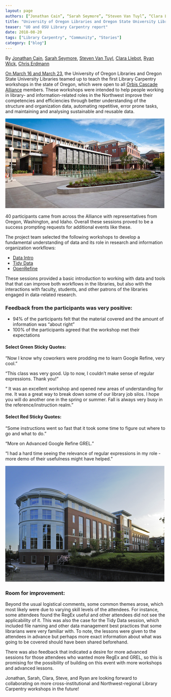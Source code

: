 ```yaml
---
layout: page
authors: [“Jonathan Cain”, “Sarah Seymore”, “Steven Van Tuyl”, “Clara Llebot”, “Ryan Wick”, “Chris Erdmann”]
title: "University of Oregon Libraries and Oregon State University Libraries Team Up to Teach First Library Carpentry Workshop in Oregon"
teaser: "UO and OSU Library Carpentry report"
date: 2018-08-20
tags: ["Library Carpentry", "Community", "Stories"]
category: ["blog"]
---
```



By [Jonathan Cain](https://library.uoregon.edu/users/jocain), [Sarah Seymore](https://twitter.com/saraheseymore), [Steven Van Tuyl](https://twitter.com/badgerbouse), [Clara Llebot](https://osulibrary.oregonstate.edu/staff/llebotlc), [Ryan Wick](https://twitter.com/ryanwick), [Chris Erdmann](https://twitter.com/libcce)


[On March 16 and March 23](https://researchguides.uoregon.edu/c.php?g=818716&p=5843136 ), the University of Oregon Libraries and Oregon State University Libraries teamed up to teach the first Library Carpentry workshops in the state of Oregon, which were open to all [Orbis Cascade Alliance](https://www.orbiscascade.org/) members. These workshops were intended to help people working in library- and information-related roles in the Northwest improve their competencies and efficiencies through better understanding of the structure and organization data, automating repetitive, error prone tasks, and maintaining and analysing sustainable and reusable data.  

![Price Science Commons Library](/images/price-science-commons-library-web-169_0.jpg)  

40 participants came from across the Alliance with representatives from Oregon, Washington, and Idaho. Overall these sessions proved to be a success prompting requests for additional events like these. 

The project team selected the following workshops to develop a fundamental understanding of data and its role in research and information organization workflows:

* [Data Intro](https://librarycarpentry.github.io/lc-data-intro/)
* [Tidy Data](https://librarycarpentry.github.io/lc-spreadsheets/)
* [OpenRefine](https://librarycarpentry.github.io/lc-open-refine/)

These sessions provided a basic introduction to working with data and tools that that can improve both workflows in the libraries, but also with the interactions with faculty, students, and other patrons of the libraries engaged in data-related research.

### Feedback from the participants was very positive:

* 94% of the participants felt that the material covered and the amount of information was “about right”
* 100% of the participants agreed that the workshop met their expectations

#### Select Green Sticky Quotes:

“Now I know why coworkers were prodding me to learn Google Refine, very cool.”

“This class was very good. Up to now, I couldn’t make sense of regular expressions. Thank you!”

“ It was an excellent workshop and opened new areas of understanding for me.
It was a great way to break down some of our library job silos. I hope you will do another one in the spring or summer.  Fall is always very busy in the reference/instruction realm.”


#### Select Red Sticky Quotes:

“Some instructions went so fast that it took some time to figure out where to go and what to do.”

“More on Advanced Google Refine GREL.”

“I had a hard time seeing the relevance of regular expressions in my role - more demo of their usefulness might have helped.”

![Valley Library OSU](/images/The_Valley_Library_OSU.png)  

### Room for improvement:

Beyond the usual logistical comments, some common themes arose, which most likely were due to varying skill levels of the attendees. For instance, some attendees found the RegEx useful and other attendees did not see the applicability of it. This was also the case for the Tidy Data session, which included file naming and other data management best practices that some librarians were very familiar with. To note, the lessons were given to the attendees in advance but perhaps more exact information about what was going to be covered should have been shared beforehand. 

There was also feedback that indicated a desire for more advanced sessions for those attendees who wanted more RegEx and GREL, so this is promising for the possibility of building on this event with more workshops and advanced lessons. 

Jonathan, Sarah, Clara, Steve, and Ryan are looking forward to collaborating on more cross-institutional and Northwest-regional Library Carpentry workshops in the future!
